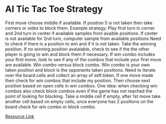 # AI Tic Tac Toe Strategy

First move choose middle if available. If position 5 is not taken then take corners or sides to block them.
Example strategy: Play first turn in corner and 2nd turn in center if available
samples from avaible positions.
If center is not available for 2nd turn, computer sample from available positions
Need to check if there is a position to win and if it is not taken. Take the winning position.
If no winning position avaialable, check to see if the the other player is going to win and block them if necessary.
If win combo includes your first move, look to see if any of the combos that include your first move are available.
Win combo versus block combo. Win combo is your own taken position and block is the opponents taken positions.
Need to iterate over the board.cells and collect an array of self.token.
If one move made then check for win combos that include my position. Then choose next position based on open cells in win combos.
One idea: when checking win combos also check block combos even if the game has not reached the point of looking for blocking.
Take a middle cell if empty, after 1st move take another cell based on empty cells, once everyone has 2 positions on the board check for win combo or block combo.

[Resource Link](http://help.learn.co/online-immersive-bootcamps/resource-guide-for-most-asked-about-labs/tic-tac-toe-with-ai-resource-guide)